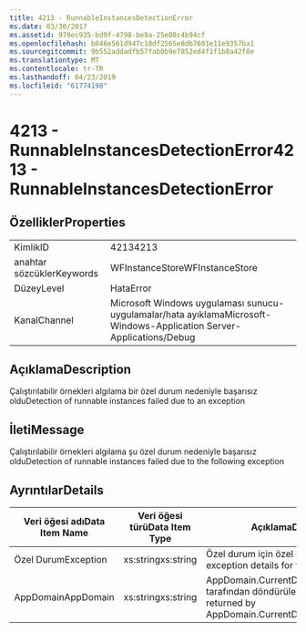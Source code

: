 ```yaml
---
title: 4213 - RunnableInstancesDetectionError
ms.date: 03/30/2017
ms.assetid: 979ec935-bd9f-4798-be9a-25e08c4b94cf
ms.openlocfilehash: b846e561d947c10df2565e8db7601e11e9357ba1
ms.sourcegitcommit: 9b552addadfb57fab0b9e7852ed4f1f1b8a42f8e
ms.translationtype: MT
ms.contentlocale: tr-TR
ms.lasthandoff: 04/23/2019
ms.locfileid: "61774198"
---
```

# <a name="4213---runnableinstancesdetectionerror"></a><span data-ttu-id="191ff-102">4213 - RunnableInstancesDetectionError</span><span class="sxs-lookup"><span data-stu-id="191ff-102">4213 - RunnableInstancesDetectionError</span></span>
## <a name="properties"></a><span data-ttu-id="191ff-103">Özellikler</span><span class="sxs-lookup"><span data-stu-id="191ff-103">Properties</span></span>  
  
|||  
|-|-|  
|<span data-ttu-id="191ff-104">Kimlik</span><span class="sxs-lookup"><span data-stu-id="191ff-104">ID</span></span>|<span data-ttu-id="191ff-105">4213</span><span class="sxs-lookup"><span data-stu-id="191ff-105">4213</span></span>|  
|<span data-ttu-id="191ff-106">anahtar sözcükler</span><span class="sxs-lookup"><span data-stu-id="191ff-106">Keywords</span></span>|<span data-ttu-id="191ff-107">WFInstanceStore</span><span class="sxs-lookup"><span data-stu-id="191ff-107">WFInstanceStore</span></span>|  
|<span data-ttu-id="191ff-108">Düzey</span><span class="sxs-lookup"><span data-stu-id="191ff-108">Level</span></span>|<span data-ttu-id="191ff-109">Hata</span><span class="sxs-lookup"><span data-stu-id="191ff-109">Error</span></span>|  
|<span data-ttu-id="191ff-110">Kanal</span><span class="sxs-lookup"><span data-stu-id="191ff-110">Channel</span></span>|<span data-ttu-id="191ff-111">Microsoft Windows uygulaması sunucu-uygulamalar/hata ayıklama</span><span class="sxs-lookup"><span data-stu-id="191ff-111">Microsoft-Windows-Application Server-Applications/Debug</span></span>|  
  
## <a name="description"></a><span data-ttu-id="191ff-112">Açıklama</span><span class="sxs-lookup"><span data-stu-id="191ff-112">Description</span></span>  
 <span data-ttu-id="191ff-113">Çalıştırılabilir örnekleri algılama bir özel durum nedeniyle başarısız oldu</span><span class="sxs-lookup"><span data-stu-id="191ff-113">Detection of runnable instances failed due to an exception</span></span>  
  
## <a name="message"></a><span data-ttu-id="191ff-114">İleti</span><span class="sxs-lookup"><span data-stu-id="191ff-114">Message</span></span>  
 <span data-ttu-id="191ff-115">Çalıştırılabilir örnekleri algılama şu özel durum nedeniyle başarısız oldu</span><span class="sxs-lookup"><span data-stu-id="191ff-115">Detection of runnable instances failed due to the following exception</span></span>  
  
## <a name="details"></a><span data-ttu-id="191ff-116">Ayrıntılar</span><span class="sxs-lookup"><span data-stu-id="191ff-116">Details</span></span>  
  
|<span data-ttu-id="191ff-117">Veri öğesi adı</span><span class="sxs-lookup"><span data-stu-id="191ff-117">Data Item Name</span></span>|<span data-ttu-id="191ff-118">Veri öğesi türü</span><span class="sxs-lookup"><span data-stu-id="191ff-118">Data Item Type</span></span>|<span data-ttu-id="191ff-119">Açıklama</span><span class="sxs-lookup"><span data-stu-id="191ff-119">Description</span></span>|  
|--------------------|--------------------|-----------------|  
|<span data-ttu-id="191ff-120">Özel Durum</span><span class="sxs-lookup"><span data-stu-id="191ff-120">Exception</span></span>|<span data-ttu-id="191ff-121">xs:string</span><span class="sxs-lookup"><span data-stu-id="191ff-121">xs:string</span></span>|<span data-ttu-id="191ff-122">Özel durum için özel durum ayrıntıları</span><span class="sxs-lookup"><span data-stu-id="191ff-122">The exception details for the exception</span></span>|  
|<span data-ttu-id="191ff-123">AppDomain</span><span class="sxs-lookup"><span data-stu-id="191ff-123">AppDomain</span></span>|<span data-ttu-id="191ff-124">xs:string</span><span class="sxs-lookup"><span data-stu-id="191ff-124">xs:string</span></span>|<span data-ttu-id="191ff-125">AppDomain.CurrentDomain.FriendlyName tarafından döndürülen dize.</span><span class="sxs-lookup"><span data-stu-id="191ff-125">The string returned by AppDomain.CurrentDomain.FriendlyName.</span></span>|
